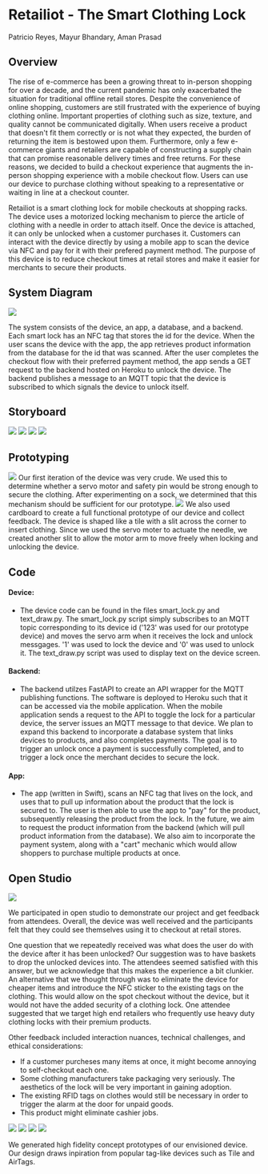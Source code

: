 # Retailiot - The Smart Clothing Lock
Patricio Reyes, Mayur Bhandary, Aman Prasad
## Overview
The rise of e-commerce has been a growing threat to in-person shopping for over a decade, and the current pandemic has only exacerbated the situation for traditional offline retail stores. Despite the convenience of online shopping, customers are still frustrated with the experience of buying clothing online. Important properties of clothing such as size, texture, and quality cannot be communicated digitally. When users receive a product that doesn't fit them correctly or is not what they expected, the burden of returning the item is bestowed upon them. Furthermore, only a few e-commerce giants and retailers are capable of constructing a supply chain that can promise reasonable delivery times and free returns. For these reasons, we decided to build a checkout experience that augments the in-person shopping experience with a mobile checkout flow. Users can use our device to purchase clothing without speaking to a representative or waiting in line at a checkout counter.  

Retailiot is a smart clothing lock for mobile checkouts at shopping racks. The device uses a motorized locking mechanism to pierce the article of clothing with a needle in order to attach itself. Once the device is attached, it can only be unlocked when a customer purchases it. Customers can interact with the device directly by using a mobile app to scan the device via NFC and pay for it with their prefered payment method. The purpose of this device is to reduce checkout times at retail stores and make it easier for merchants to secure their products.  

## System Diagram
<img src="./images/diagram.jpg">

The system consists of the device, an app, a database, and a backend. Each smart lock has an NFC tag that stores the id for the device. When the user scans the device with the app, the app retrieves product information from the database for the id that was scanned. After the user completes the checkout flow with their preferred payment method, the app sends a GET request to the backend hosted on Heroku to unlock the device. The backend publishes a message to an MQTT topic that the device is subscribed to which signals the device to unlock itself. 

## Storyboard
<img src="./images/story-board1.png">
<img src="./images/story-board2.png">
<img src="./images/story-board3.png">
<img src="./images/story-board4.png">

## Prototyping

<img src="./images/rough_prototype.png">
Our first iteration of the device was very crude. We used this to determine whether a servo motor and safety pin would be strong enough to secure the clothing. After experimenting on a sock, we determined that this mechanism should be sufficient for our prototype.  

<img src="./images/prototype.gif">
We also used cardboard to create a full functional prototype of our device and collect feedback. The device is shaped like a tile with a slit across the corner to insert clothing. Since we used the servo moter to actuate the needle, we created another slit to allow the motor arm to move freely when locking and unlocking the device. 


## Code


#### Device:
- The device code can be found in the files smart_lock.py and text_draw.py. The smart_lock.py script simply subscribes to an MQTT topic corresponding to its device id ('123' was used for our prototype device) and moves the servo arm when it receives the lock and unlock messgages. '1' was used to lock the device and '0' was used to unlock it. The text_draw.py script was used to display text on the device screen. 

#### Backend:
- The backend utilzes FastAPI to create an API wrapper for the MQTT publishing functions. The software is deployed to Heroku such that it can be accessed via the mobile application. When the mobile application sends a request to the API to toggle the lock for a particular device, the server issues an MQTT message to that device. We plan to expand this backend to incorporate a database system that links devices to products, and also completes payments. The goal is to trigger an unlock once a payment is successfully completed, and to trigger a lock once the merchant decides to secure the lock.

#### App:
- The app (written in Swift), scans an NFC tag that lives on the lock, and uses that to pull up information about the product that the lock is secured to. The user is then able to use the app to "pay" for the product, subsequently releasing the product from the lock. In the future, we aim to request the product information from the backend (which will pull product information from the database). We also aim to incorporate the payment system, along with a "cart" mechanic which would allow shoppers to purchase multiple products at once.

## Open Studio 
<img src="./images/open_studio.jpg">

We participated in open studio to demonstrate our project and get feedback from attendees. Overall, the device was well received and the participants felt that they could see themselves using it to checkout at retail stores. 

One question that we repeatedly received was what does the user do with the device after it has been unlocked? Our suggestion was to have baskets to drop the unlocked devices into. The attendees seemed satisfied with this answer, but we acknowledge that this makes the experience a bit clunkier. An alternative that we thought through was to eliminate the device for cheaper items and introduce the NFC sticker to the existing tags on the clothing. This would allow on the spot checkout without the device, but it would not have the added security of a clothing lock. One attendee suggested that we target high end retailers who frequently use heavy duty clothing locks with their premium products. 

Other feedback included interaction nuances, technical challenges, and ethical considerations:
- If a customer purcheses many items at once, it might become annoying to self-checkout each one. 
- Some clothing manufacturers take packaging very seriously. The aesthetics of the lock will be very important in gaining adoption. 
- The existing RFID tags on clothes would still be necessary in order to trigger the alarm at the door for unpaid goods. 
- This product might eliminate cashier jobs. 

<img src="./images/render1.png">
<img src="./images/render2.png">
<img src="./images/poster1.png">
<img src="./images/poster2.png">

We generated high fidelity concept prototypes of our envisioned device. Our design draws inpiration from popular tag-like devices such as Tile and AirTags.   


